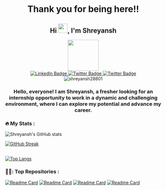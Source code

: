 <h1 align="center">Thank you for being here!!</h1>
<h2 align="center">Hi <img src="https://media.giphy.com/media/hvRJCLFzcasrR4ia7z/giphy.gif" width="30px"/>, I'm Shreyansh</h1>

<div id="header" align="center">
  <img src="https://media.giphy.com/media/M9gbBd9nbDrOTu1Mqx/giphy.gif" width="100"/>
</div>
<div id="badges" align="center">
  <a href="https://www.linkedin.com/in/shreyansh-patel-01036a210/">
    <img src="https://img.shields.io/badge/LinkedIn-blue?style=for-the-badge&logo=linkedin&logoColor=white" alt="LinkedIn Badge"/>
  </a>
  <a href="mailto:shreyanshpatel282002@gmail.com">
    <img src="https://img.shields.io/badge/mail-red?style=for-the-badge&logo=gmail&logoColor=white" alt="Twitter Badge"/>
  </a>
  <a href="https://twitter.com/ShreyanshP61670">
    <img src="https://img.shields.io/badge/Twitter-blue?style=for-the-badge&logo=twitter&logoColor=white" alt="Twitter Badge"/>
  </a>
</div>
<div id="badges" align="center">
   <img src="https://komarev.com/ghpvc/?username=shreyansh28801&style=flat-square&color=green" alt="shreyansh28801" />
</div>
<h3 align="center">Hello, everyone! I am Shreyansh, a fresher looking for an internship opportunity to work in a dynamic and challenging environment, where I can explore my potential and advance my career.</h3>


### :fire: My Stats :

![Shreyansh's GitHub stats](https://github-readme-stats-sigma-five.vercel.app/api?username=shreyansh28801&show_icons=true&theme=radical)

[![GitHub Streak](http://github-readme-streak-stats.herokuapp.com?user=shreyansh28801&theme=dark&background=000000)](https://git.io/streak-stats)<br><br>

[![Top Langs](https://github-readme-stats-sigma-five.vercel.app/api/top-langs/?username=shreyansh28801&hide_progress=true)](https://github.com/shreyansh28801/github-readme-stats)


### 👨‍💻: Top Repositories :

[![Readme Card](https://github-readme-stats-sigma-five.vercel.app/api/pin/?username=shreyansh28801&repo=AICTE-Chatbot)](https://github.com/shreyansh28801/AICTE-Chatbot)
[![Readme Card](https://github-readme-stats-sigma-five.vercel.app/api/pin/?username=shreyansh28801&repo=Student-Registration-System)](https://github.com/shreyansh28801/Student-Registration-System)
[![Readme Card](https://github-readme-stats-sigma-five.vercel.app/api/pin/?username=shreyansh28801&repo=AddmisionPredictionModel)](https://github.com/shreyansh28801/AddmisionPredictionModel)
[![Readme Card](https://github-readme-stats-sigma-five.vercel.app/api/pin/?username=shreyansh28801&repo=Playing-With-Graph-in-Physics)](https://github.com/shreyansh28801/Playing-With-Graph-in-Physics)
